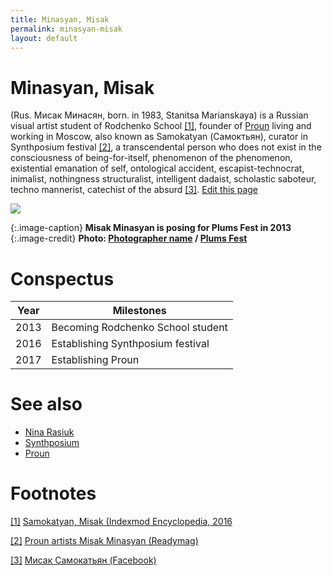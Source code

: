 ```yaml
---
title: Minasyan, Misak
permalink: minasyan-misak
layout: default
---
```


# Minasyan, Misak

(Rus. Мисак Минасян, born. in 1983, Stanitsa Marianskaya) is a Russian visual artist student of Rodchenko School <span id="a1">[\[1\]](#f1)</span>, founder of [Proun](proun-movement) living and working in Moscow, also known as Samokatyan (Самоктьян), curator in Synthposium festival <span id="a2">[\[2\]](#f2)</span>, a transcendental person who does not exist in the consciousness of being-for-itself, phenomenon of the phenomenon, existential emanation of self, ontological accident, escapist-technocrat, inimalist, nothingness structuralist, intelligent dadaist, scholastic saboteur, techno mannerist, catechist of the absurd <span id="a3">[\[3\]](#f3)</span>. [Edit this page](http://prose.io/#indexmod/indexmod/edit/master/minasyan-misak.md)

![](http://plumsfest.ru/img/artists/2013/misak.jpg)

{:.image-caption}
**Misak Minasyan is posing for Plums Fest in 2013**
{:.image-credit}
**Photo: [Photographer name](http://example.net/) / [Plums Fest](http://plumsfest.ru/samokatyan/)**

# Conspectus

|Year|Milestones|
|----|---------|
|2013|Becoming Rodchenko School student|
|2016|Establishing Synthposium festival|
|2017|Establishing Proun|

# See also

- [Nina Rasiuk](rasiuk-nina)
- [Synthposium](synthposium-festival)
- [Proun](proun-movement)

# Footnotes

[[1]](#a1) <span id="f1"></span> [Samokatyan, Misak (Indexmod Encyclopedia, 2016](https://sites.google.com/site/indexmodencyclopedia/samokatyan-misak)

[[2]](#a2) <span id="f2"></span> [Proun artists Misak Minasyan (Readymag)](https://readymag.com/proun/misak/)

[[3]](#a3) <span id="f3"></span> [Мисак Самокатьян (Facebook)](https://www.facebook.com/misak.samokatyan)
